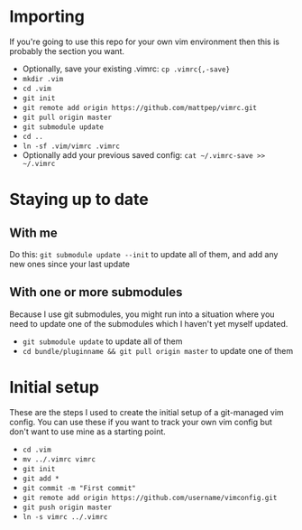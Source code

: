 # Importing
If you're going to use this repo for your own vim environment then this is probably the section you want.

* Optionally, save your existing .vimrc: `cp .vimrc{,-save}`
* `mkdir .vim`
* `cd .vim`
* `git init`
* `git remote add origin https://github.com/mattpep/vimrc.git`
* `git pull origin master`
* `git submodule update`
* `cd ..`
* `ln -sf .vim/vimrc .vimrc`
* Optionally add your previous saved config: `cat ~/.vimrc-save >> ~/.vimrc`

# Staying up to date
## With me
Do this:
`git submodule update --init` to update all of them, and add any new ones since your last update

## With one or more submodules
Because I use git submodules, you might run into a situation where you need to update one of the submodules
which I haven't yet myself updated.
* `git submodule update` to update all of them
* `cd bundle/pluginname && git pull origin master` to update one of them

# Initial setup
These are the steps I used to create the initial setup of a git-managed vim config. You can use these if you want to
track your own vim config but don't want to use mine as a starting point.

* `cd .vim`
* `mv ../.vimrc vimrc`
* `git init`
* `git add *`
* `git commit -m "First commit"`
* `git remote add origin https://github.com/username/vimconfig.git`
* `git push origin master`
* `ln -s vimrc ../.vimrc`

